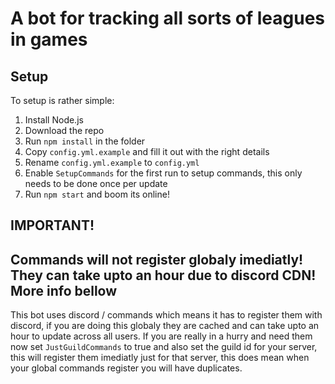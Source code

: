 # A bot for tracking all sorts of leagues in games

## Setup
To setup is rather simple:
1. Install Node.js
2. Download the repo
3. Run `npm install` in the folder
4. Copy `config.yml.example` and fill it out with the right details
5. Rename `config.yml.example` to `config.yml`
6. Enable `SetupCommands` for the first run to setup commands, this only needs to be done once per update
7. Run `npm start` and boom its online!

## IMPORTANT!
## Commands will not register globaly imediatly! They can take upto an hour due to discord CDN! More info bellow

This bot uses discord / commands which means it has to register them with discord, if you are doing this globaly they are cached and can take upto an hour to update across all users.
If you are really in a hurry and need them now set `JustGuildCommands` to true and also set the guild id for your server, this will register them imediatly just for that server, this does mean when your global commands register you will have duplicates.
